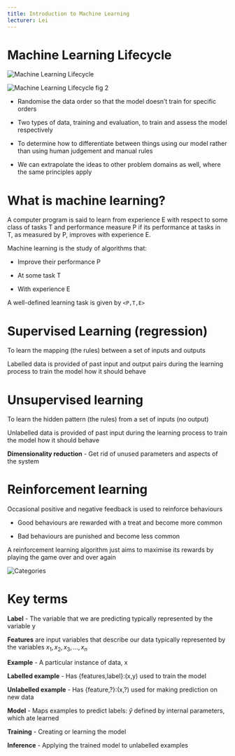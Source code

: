 ```yaml
---
title: Introduction to Machine Learning
lecturer: Lei
---
```


# Machine Learning Lifecycle

![Machine Learning Lifecycle](/img/Year_2/Software_Methodologies/Machine_Learning/Introduction/Lifecycle.webp)

![Machine Learning Lifecycle fig 2](/img/Year_2/Software_Methodologies/Machine_Learning/Introduction/Lifecycle1.webp)

-   Randomise the data order so that the model doesn’t train for
    specific orders

-   Two types of data, training and evaluation, to train and assess the
    model respectively

-   To determine how to differentiate between things using our model
    rather than using human judgement and manual rules

-   We can extrapolate the ideas to other problem domains as well, where
    the same principles apply

# What is machine learning?

<Definition name="Machine Learning">
A computer program is said to learn from experience E with respect to some class of tasks T and performance measure P if its performance at tasks in T, as measured by P, improves with experience E.
</Definition>

Machine learning is the study of algorithms that:

-   Improve their performance P

-   At some task T

-   With experience E

A well-defined learning task is given by `<P,T,E>`

# Supervised Learning (regression)

To learn the mapping (the rules) between a set of inputs and outputs

Labelled data is provided of past input and output pairs during the
learning process to train the model how it should behave

# Unsupervised learning

To learn the hidden pattern (the rules) from a set of inputs (no
output)

Unlabelled data is provided of past input during the learning process to
train the model how it should behave

**Dimensionality reduction** - Get rid of unused parameters and aspects
of the system

# Reinforcement learning

Occasional positive and negative feedback is used to reinforce
behaviours

-   Good behaviours are rewarded with a treat and become more common

-   Bad behaviours are punished and become less common

A reinforcement learning algorithm just aims to maximise its rewards by
playing the game over and over again

![Categories](/img/Year_2/Software_Methodologies/Machine_Learning/Introduction/Categories.webp)

# Key terms

**Label** - The variable that we are predicting typically represented by
the variable y

**Features** are input variables that describe our data typically
represented by the variables ${x_1,x_2,x_3,...,x_n}$

**Example** - A particular instance of data, x

**Labelled example** - Has {features,label}:(x,y) used to train the
model

**Unlabelled example** - Has {feature,?}:(x,?) used for making
prediction on new data

**Model** - Maps examples to predict labels: $\hat{y}$ defined by
internal parameters, which ate learned

**Training** - Creating or learning the model

**Inference** - Applying the trained model to unlabelled examples
